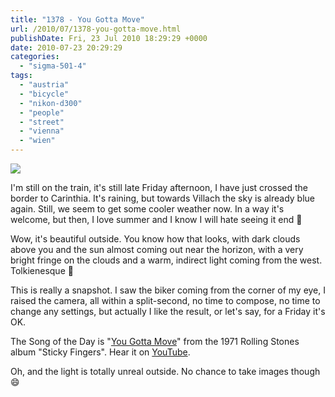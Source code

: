 ```yaml
---
title: "1378 - You Gotta Move"
url: /2010/07/1378-you-gotta-move.html
publishDate: Fri, 23 Jul 2010 18:29:29 +0000
date: 2010-07-23 20:29:29
categories: 
  - "sigma-501-4"
tags: 
  - "austria"
  - "bicycle"
  - "nikon-d300"
  - "people"
  - "street"
  - "vienna"
  - "wien"
---
```

<a target="_blank" href="https://d25zfm9zpd7gm5.cloudfront.net/1200x1200/2010/20100723_075150_ps.jpg"><img src="https://d25zfm9zpd7gm5.cloudfront.net/0600x0600/2010/20100723_075150_ps.jpg" /></a>

I'm still on the train, it's still late Friday afternoon, I have just crossed the border to Carinthia. It's raining, but towards Villach the sky is already blue again. Still, we seem to get some cooler weather now. In a way it's welcome, but then, I love summer and I know I will hate seeing it end 🙂

Wow, it's beautiful outside. You know how that looks, with dark clouds above you and the sun almost coming out near the horizon, with a very bright fringe on the clouds and a warm, indirect light coming from the west. Tolkienesque 🙂

 This is really a snapshot. I saw the biker coming from the corner of my eye, I raised the camera, all within a split-second, no time to compose, no time to change any settings, but actually I like the result, or let's say, for a Friday it's OK.

The Song of the Day is "<a target="_blank" href="http://www.lyricsmode.com/lyrics/r/rolling_stones/you_gotta_move.html">You Gotta Move</a>" from the 1971 Rolling Stones album "Sticky Fingers". Hear it on <a target="_blank" href="http://www.youtube.com/watch?v=XAMPi45yFdY">YouTube</a>.

Oh, and the light is totally unreal outside. No chance to take images though 😄
